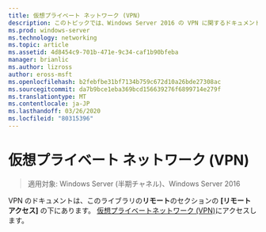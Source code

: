 ```yaml
---
title: 仮想プライベート ネットワーク (VPN)
description: このトピックでは、Windows Server 2016 の VPN に関するドキュメントへのリンクを提供します。
ms.prod: windows-server
ms.technology: networking
ms.topic: article
ms.assetid: 4d8454c9-701b-471e-9c34-caf1b90bfeba
manager: brianlic
ms.author: lizross
author: eross-msft
ms.openlocfilehash: b2febfbe31bf7134b759c672d10a26bde27308ac
ms.sourcegitcommit: da7b9bce1eba369bcd156639276f6899714e279f
ms.translationtype: MT
ms.contentlocale: ja-JP
ms.lasthandoff: 03/26/2020
ms.locfileid: "80315396"
---
```

# <a name="virtual-private-networking-vpn"></a>仮想プライベート ネットワーク (VPN)

>適用対象: Windows Server (半期チャネル)、Windows Server 2016

VPN のドキュメントは、このライブラリの**リモート**のセクションの **[リモートアクセス]** の下にあります。 [仮想プライベートネットワーク (VPN)](https://docs.microsoft.com/windows-server/remote/remote-access/vpn/vpn-top)にアクセスします。


